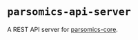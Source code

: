 # `parsomics-api-server`

A REST API server for [parsomics-core](https://pypi.org/project/parsomics-core/).
